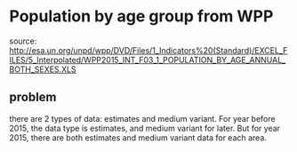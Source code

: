 # Population by age group from WPP

source: http://esa.un.org/unpd/wpp/DVD/Files/1_Indicators%20(Standard)/EXCEL_FILES/5_Interpolated/WPP2015_INT_F03_1_POPULATION_BY_AGE_ANNUAL_BOTH_SEXES.XLS

## problem

there are 2 types of data: estimates and medium variant. For year before 2015,
the data type is estimates, and medium variant for later. But for year 2015,
there are both estimates and medium variant data for each area.
